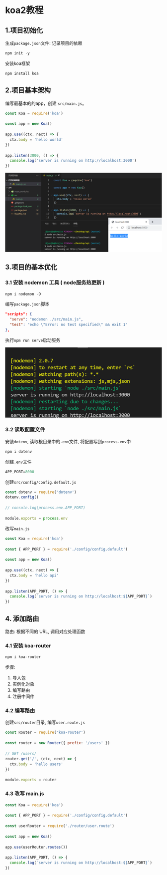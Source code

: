 # koa2教程

## 1.项目初始化

生成`package.json`文件: 记录项目的依赖

```js
npm init -y 
```

安装koa框架

```js
npm install koa
```

## 2.项目基本架构

编写最基本的的app，创建 `src/main.js`。

```js
const Koa = require('koa')

const app = new Koa()

app.use((ctx, next) => {
  ctx.body = 'hello world'
})

app.listen(3000, () => {
  console.log('server is running on http://localhost:3000')
})
```

![image-20210521142016066](assets/image-20210521142016066-16522904027411.png)

## 3.项目的基本优化

### 3.1 安装 nodemon 工具 ( node服务热更新 )

```js
npm i nodemon -D
```

编写`package.json`脚本

```json
"scripts": {
  "serve": "nodemon ./src/main.js",
  "test": "echo \"Error: no test specified\" && exit 1"
},
```

执行`npm run serve`启动服务

![image-20210521142807478](assets/image-20210521142807478.png)

### 3.2 读取配置文件

安装`dotenv`, 读取根目录中的`.env`文件, 将配置写到`process.env`中

```js
npm i dotenv
```

创建`.env`文件

```js
APP_PORT=8000
```

创建`src/config/config.default.js`

```js
const dotenv = require('dotenv')
dotenv.config()

// console.log(process.env.APP_PORT)

module.exports = process.env
```

改写`main.js`

```js
const Koa = require('koa')

const { APP_PORT } = require('./config/config.default')

const app = new Koa()

app.use((ctx, next) => {
  ctx.body = 'hello api'
})

app.listen(APP_PORT, () => {
  console.log(`server is running on http://localhost:${APP_PORT}`)
})
```

## 4. 添加路由

路由: 根据不同的 URL, 调用对应处理函数

### 4.1 安装 koa-router

```js
npm i koa-router
```

步骤:

1. 导入包
2. 实例化对象
3. 编写路由
4. 注册中间件

### 4.2 编写路由

创建`src/router`目录, 编写`user.route.js`

```js
const Router = require('koa-router')

const router = new Router({ prefix: '/users' })

// GET /users/
router.get('/', (ctx, next) => {
  ctx.body = 'hello users'
})

module.exports = router
```

### 4.3 改写 main.js

```js
const Koa = require('koa')

const { APP_PORT } = require('./config/config.default')

const userRouter = require('./router/user.route')

const app = new Koa()

app.use(userRouter.routes())

app.listen(APP_PORT, () => {
  console.log(`server is running on http://localhost:${APP_PORT}`)
})
```











































































